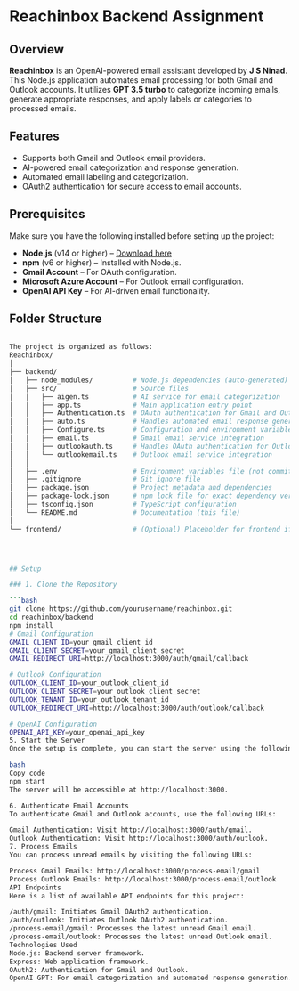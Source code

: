 # Reachinbox Backend Assignment

## Overview

**Reachinbox** is an OpenAI-powered email assistant developed by **J S Ninad**. This Node.js application automates email processing for both Gmail and Outlook accounts. It utilizes **GPT 3.5 turbo** to categorize incoming emails, generate appropriate responses, and apply labels or categories to processed emails.

## Features

- Supports both Gmail and Outlook email providers.
- AI-powered email categorization and response generation.
- Automated email labeling and categorization.
- OAuth2 authentication for secure access to email accounts.

## Prerequisites

Make sure you have the following installed before setting up the project:

- **Node.js** (v14 or higher) – [Download here](https://nodejs.org/)
- **npm** (v6 or higher) – Installed with Node.js.
- **Gmail Account** – For OAuth configuration.
- **Microsoft Azure Account** – For Outlook email configuration.
- **OpenAI API Key** – For AI-driven email functionality.

## Folder Structure


```bash 

The project is organized as follows:
Reachinbox/
│
├── backend/
│   ├── node_modules/          # Node.js dependencies (auto-generated)
│   ├── src/                   # Source files
│   │   ├── aigen.ts           # AI service for email categorization
│   │   ├── app.ts             # Main application entry point
│   │   ├── Authentication.ts  # OAuth authentication for Gmail and Outlook
│   │   ├── auto.ts            # Handles automated email response generation
│   │   ├── Configure.ts       # Configuration and environment variable setup
│   │   ├── email.ts           # Gmail email service integration
│   │   ├── outlookauth.ts     # Handles OAuth authentication for Outlook
│   │   └── outlookemail.ts    # Outlook email service integration
│   │
│   ├── .env                   # Environment variables file (not committed to version control)
│   ├── .gitignore             # Git ignore file
│   ├── package.json           # Project metadata and dependencies
│   ├── package-lock.json      # npm lock file for exact dependency versions
│   ├── tsconfig.json          # TypeScript configuration
│   └── README.md              # Documentation (this file)
│
└── frontend/                  # (Optional) Placeholder for frontend if applicable




## Setup

### 1. Clone the Repository

```bash
git clone https://github.com/yourusername/reachinbox.git
cd reachinbox/backend
npm install
# Gmail Configuration
GMAIL_CLIENT_ID=your_gmail_client_id
GMAIL_CLIENT_SECRET=your_gmail_client_secret
GMAIL_REDIRECT_URI=http://localhost:3000/auth/gmail/callback

# Outlook Configuration
OUTLOOK_CLIENT_ID=your_outlook_client_id
OUTLOOK_CLIENT_SECRET=your_outlook_client_secret
OUTLOOK_TENANT_ID=your_outlook_tenant_id
OUTLOOK_REDIRECT_URI=http://localhost:3000/auth/outlook/callback

# OpenAI Configuration
OPENAI_API_KEY=your_openai_api_key
5. Start the Server
Once the setup is complete, you can start the server using the following command:

bash
Copy code
npm start
The server will be accessible at http://localhost:3000.

6. Authenticate Email Accounts
To authenticate Gmail and Outlook accounts, use the following URLs:

Gmail Authentication: Visit http://localhost:3000/auth/gmail.
Outlook Authentication: Visit http://localhost:3000/auth/outlook.
7. Process Emails
You can process unread emails by visiting the following URLs:

Process Gmail Emails: http://localhost:3000/process-email/gmail
Process Outlook Emails: http://localhost:3000/process-email/outlook
API Endpoints
Here is a list of available API endpoints for this project:

/auth/gmail: Initiates Gmail OAuth2 authentication.
/auth/outlook: Initiates Outlook OAuth2 authentication.
/process-email/gmail: Processes the latest unread Gmail email.
/process-email/outlook: Processes the latest unread Outlook email.
Technologies Used
Node.js: Backend server framework.
Express: Web application framework.
OAuth2: Authentication for Gmail and Outlook.
OpenAI GPT: For email categorization and automated response generation.